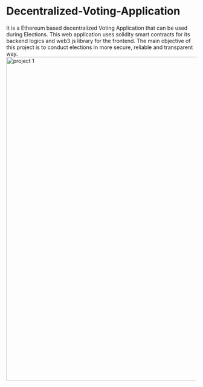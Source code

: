 # Decentralized-Voting-Application
It is a Ethereum based decentralized Voting Application that can be used during Elections.
This web application uses solidity smart contracts for its backend logics and web3 js library for the frontend.
The main objective of this project is to conduct  elections in more secure, reliable and transparent way.
<img width="855" alt="project 1" src="https://user-images.githubusercontent.com/82956951/153767022-8ebdf5fd-2cc1-4c1a-9b75-3cc0a904711a.png">
